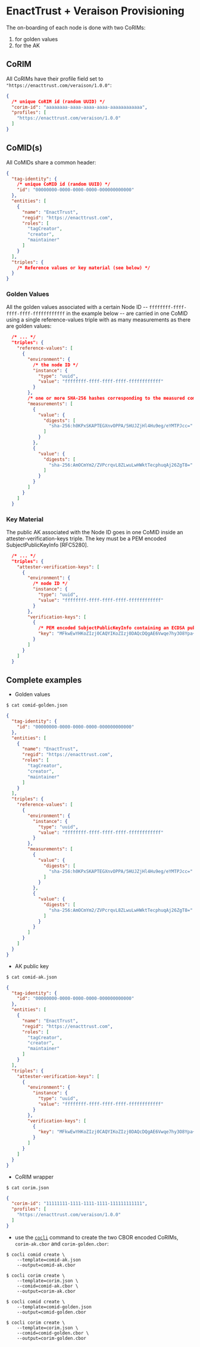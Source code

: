 # EnactTrust + Veraison Provisioning

The on-boarding of each node is done with two CoRIMs:

1. for golden values
2. for the AK

## CoRIM

All CoRIMs have their profile field set to `"https://enacttrust.com/veraison/1.0.0"`:

```json
{
  /* unique CoRIM id (random UUID) */
  "corim-id": "aaaaaaaa-aaaa-aaaa-aaaa-aaaaaaaaaaaa",
  "profiles": [
    "https://enacttrust.com/veraison/1.0.0"
  ]
}
```

## CoMID(s)

All CoMIDs share a common header:

```json
{
  "tag-identity": {
    /* unique CoMID id (random UUID) */
    "id": "00000000-0000-0000-0000-000000000000"
  },
  "entities": [
    {
      "name": "EnactTrust",
      "regid": "https://enacttrust.com",
      "roles": [
        "tagCreator",
        "creator",
        "maintainer"
      ]
    }
  ],
  "triples": {
    /* Reference values or key material (see below) */
  }
}
```

### Golden Values

All the golden values associated with a certain Node ID -- `ffffffff-ffff-ffff-ffff-ffffffffffff` in the example below -- are carried in one CoMID using a single reference-values triple with as many measurements as there are golden values:

```json
  /* ... */
  "triples": {
    "reference-values": [
      {
        "environment": {
          /* the node ID */
          "instance": {
            "type": "uuid",
            "value": "ffffffff-ffff-ffff-ffff-ffffffffffff"
          }
        },
        /* one or more SHA-256 hashes corresponding to the measured components */
        "measurements": [
          {
            "value": {
              "digests": [
                "sha-256:h0KPxSKAPTEGXnvOPPA/5HUJZjHl4Hu9eg/eYMTPJcc="
              ]
            }
          },
          {
            "value": {
              "digests": [
                "sha-256:AmOCmYm2/ZVPcrqvL8ZLwuLwHWktTecphuqAj26ZgT8="
              ]
            }
          }
        ]
      }
    ]
  }
```

### Key Material

The public AK associated with the Node ID goes in one CoMID inside an attester-verification-keys triple.  The key must be a PEM encoded SubjectPublicKeyInfo [RFC5280].

```json
  /* ... */
  "triples": {
    "attester-verification-keys": [
      {
        "environment": {
          /* node ID */
          "instance": {
            "type": "uuid",
            "value": "ffffffff-ffff-ffff-ffff-ffffffffffff"
          }
        },
        "verification-keys": [
          {
            /* PEM encoded SubjectPublicKeyInfo containing an ECDSA public key */
            "key": "MFkwEwYHKoZIzj0CAQYIKoZIzj0DAQcDQgAE6Vwqe7hy3O8Ypa+BUETLUjBNU3rEXVUyt9XHR7HJWLG7XTKQd9i1kVRXeBPDLFnfYru1/euxRnJM7H9UoFDLdA=="
          }
        ]
      }
    ]
  }
```

## Complete examples

* Golden values

```shell
$ cat comid-golden.json
```
```json
{
  "tag-identity": {
    "id": "00000000-0000-0000-0000-000000000000"
  },
  "entities": [
    {
      "name": "EnactTrust",
      "regid": "https://enacttrust.com",
      "roles": [
        "tagCreator",
        "creator",
        "maintainer"
      ]
    }
  ],
  "triples": {
    "reference-values": [
      {
        "environment": {
          "instance": {
            "type": "uuid",
            "value": "ffffffff-ffff-ffff-ffff-ffffffffffff"
          }
        },
        "measurements": [
          {
            "value": {
              "digests": [
                "sha-256:h0KPxSKAPTEGXnvOPPA/5HUJZjHl4Hu9eg/eYMTPJcc="
              ]
            }
          },
          {
            "value": {
              "digests": [
                "sha-256:AmOCmYm2/ZVPcrqvL8ZLwuLwHWktTecphuqAj26ZgT8="
              ]
            }
          }
        ]
      }
    ]
  }
}
```

* AK public key

```shell
$ cat comid-ak.json
```
```json
{
  "tag-identity": {
    "id": "00000000-0000-0000-0000-000000000000"
  },
  "entities": [
    {
      "name": "EnactTrust",
      "regid": "https://enacttrust.com",
      "roles": [
        "tagCreator",
        "creator",
        "maintainer"
      ]
    }
  ],
  "triples": {
    "attester-verification-keys": [
      {
        "environment": {
          "instance": {
            "type": "uuid",
            "value": "ffffffff-ffff-ffff-ffff-ffffffffffff"
          }
        },
        "verification-keys": [
          {
            "key": "MFkwEwYHKoZIzj0CAQYIKoZIzj0DAQcDQgAE6Vwqe7hy3O8Ypa+BUETLUjBNU3rEXVUyt9XHR7HJWLG7XTKQd9i1kVRXeBPDLFnfYru1/euxRnJM7H9UoFDLdA=="
          }
        ]
      }
    ]
  }
}
```

* CoRIM wrapper

```shell
$ cat corim.json
```
```json
{
  "corim-id": "11111111-1111-1111-1111-111111111111",
  "profiles": [
    "https://enacttrust.com/veraison/1.0.0"
  ]
}
```

* use the [`cocli`](https://github.com/veraison/corim/cocli/README.md) command to create the two CBOR encoded CoRIMs, `corim-ak.cbor` and `corim-golden.cbor`:

```shell
$ cocli comid create \
    --template=comid-ak.json
    --output=comid-ak.cbor

$ cocli corim create \
    --template=corim.json \
    --comid=comid-ak.cbor \
    --output=corim-ak.cbor
```

```shell
$ cocli comid create \
    --template=comid-golden.json
    --output=comid-golden.cbor

$ cocli corim create \
    --template=corim.json \
    --comid=comid-golden.cbor \
    --output=corim-golden.cbor
```
